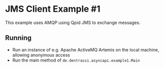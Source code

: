 # JMS Client Example #1

This example uses AMQP using Qpid JMS to exchange messages.

## Running

* Run an instance of e.g. Apache ActiveMQ Artemis on the local machine,
  allowing anonymous access
* Run the main method of `de.dentrassi.asyncapi.example1.Main`